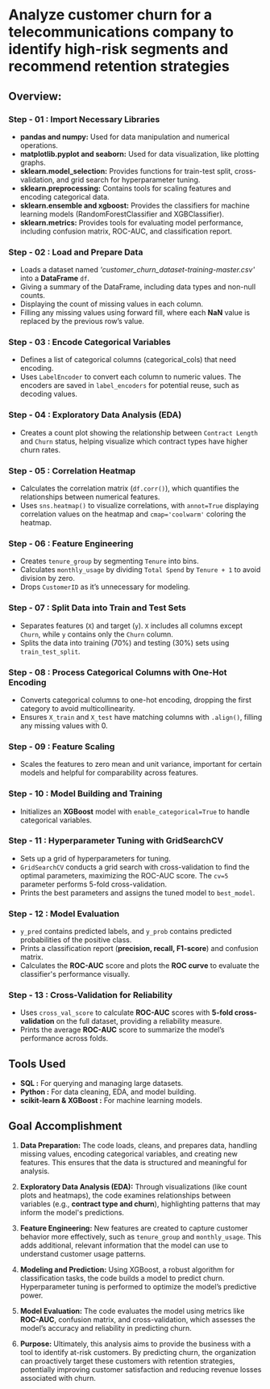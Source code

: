 # Analyze customer churn for a telecommunications company to identify high-risk segments and recommend retention strategies

## Overview:

### Step - 01 : Import Necessary Libraries

- **pandas and numpy:** Used for data manipulation and numerical operations.
- **matplotlib.pyplot and seaborn:** Used for data visualization, like plotting graphs.
- **sklearn.model_selection:** Provides functions for train-test split, cross-validation, and grid search for hyperparameter tuning.
- **sklearn.preprocessing:** Contains tools for scaling features and encoding categorical data.
- **sklearn.ensemble and xgboost:** Provides the classifiers for machine learning models (RandomForestClassifier and XGBClassifier).
- **sklearn.metrics:** Provides tools for evaluating model performance, including confusion matrix, ROC-AUC, and classification report.

### Step - 02 : Load and Prepare Data

- Loads a dataset named *'customer_churn_dataset-training-master.csv'* into a **DataFrame** `df`.
- Giving a summary of the DataFrame, including data types and non-null counts.
- Displaying the count of missing values in each column.
- Filling any missing values using forward fill, where each **NaN** value is replaced by the previous row’s value.

### Step - 03 : Encode Categorical Variables

- Defines a list of categorical columns (categorical_cols) that need encoding.
- Uses `LabelEncoder` to convert each column to numeric values. The encoders are saved in `label_encoders` for potential reuse, such as decoding values.

### Step - 04 : Exploratory Data Analysis (EDA)

- Creates a count plot showing the relationship between `Contract Length` and `Churn` status, helping visualize which contract types have higher churn rates.

### Step - 05 : Correlation Heatmap

- Calculates the correlation matrix (`df.corr()`), which quantifies the relationships between numerical features.
- Uses `sns.heatmap()` to visualize correlations, with `annot=True` displaying correlation values on the heatmap and `cmap='coolwarm'` coloring the heatmap.

### Step - 06 : Feature Engineering

- Creates `tenure_group` by segmenting `Tenure` into bins.
- Calculates `monthly_usage` by dividing `Total Spend` by `Tenure + 1` to avoid division by zero.
- Drops `CustomerID` as it’s unnecessary for modeling.

### Step - 07 : Split Data into Train and Test Sets

- Separates features (`X`) and target (`y`). `X` includes all columns except `Churn`, while `y` contains only the `Churn` column.
- Splits the data into training (70%) and testing (30%) sets using `train_test_split`.

### Step - 08 : Process Categorical Columns with One-Hot Encoding

- Converts categorical columns to one-hot encoding, dropping the first category to avoid multicollinearity.
- Ensures `X_train` and `X_test` have matching columns with `.align()`, filling any missing values with 0.

### Step - 09 : Feature Scaling

- Scales the features to zero mean and unit variance, important for certain models and helpful for comparability across features.

### Step - 10 : Model Building and Training

- Initializes an **XGBoost** model with `enable_categorical=True` to handle categorical variables.

### Step - 11 : Hyperparameter Tuning with GridSearchCV

- Sets up a grid of hyperparameters for tuning.
- `GridSearchCV` conducts a grid search with cross-validation to find the optimal parameters, maximizing the ROC-AUC score. The `cv=5` parameter performs 5-fold cross-validation.
- Prints the best parameters and assigns the tuned model to `best_model`.

### Step - 12 : Model Evaluation

- `y_pred` contains predicted labels, and `y_prob` contains predicted probabilities of the positive class.
- Prints a classification report (**precision, recall, F1-score**) and confusion matrix.
- Calculates the **ROC-AUC** score and plots the **ROC curve** to evaluate the classifier's performance visually.

### Step - 13 : Cross-Validation for Reliability

- Uses `cross_val_score` to calculate **ROC-AUC** scores with **5-fold cross-validation** on the full dataset, providing a reliability measure.
- Prints the average **ROC-AUC** score to summarize the model’s performance across folds.

## Tools Used

- **SQL :** For querying and managing large datasets.
- **Python :** For data cleaning, EDA, and model building.
- **scikit-learn & XGBoost :** For machine learning models.


## Goal Accomplishment

1. **Data Preparation:** The code loads, cleans, and prepares data, handling missing values, encoding categorical variables, and creating new features. This ensures that the data is structured and meaningful for analysis.

2. **Exploratory Data Analysis (EDA):** Through visualizations (like count plots and heatmaps), the code examines relationships between variables (e.g., **contract type and churn**), highlighting patterns that may inform the model's predictions.

3. **Feature Engineering:** New features are created to capture customer behavior more effectively, such as `tenure_group` and `monthly_usage`. This adds additional, relevant information that the model can use to understand customer usage patterns.

4. **Modeling and Prediction:** Using XGBoost, a robust algorithm for classification tasks, the code builds a model to predict churn. Hyperparameter tuning is performed to optimize the model’s predictive power.

5. **Model Evaluation:** The code evaluates the model using metrics like **ROC-AUC**, confusion matrix, and cross-validation, which assesses the model’s accuracy and reliability in predicting churn.

6. **Purpose:** Ultimately, this analysis aims to provide the business with a tool to identify at-risk customers. By predicting churn, the organization can proactively target these customers with retention strategies, potentially improving customer satisfaction and reducing revenue losses associated with churn.